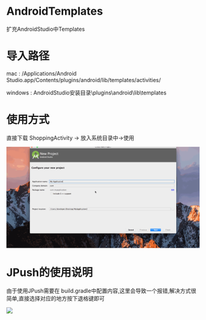 # AndroidTemplates
扩充AndroidStudio中Templates



# 导入路径
mac : /Applications/Android Studio.app/Contents/plugins/android/lib/templates/activities/

windows : AndroidStudio安装目录\plugins\android\lib\templates

# 使用方式

直接下载 ShoppingActivity -> 放入系统目录中->使用

![](images/1.gif)

# JPush的使用说明

由于使用JPush需要在 build.gradle中配置内容,这里会导致一个报错,解决方式很简单,直接选择对应的地方按下退格键即可

![](images/2.gif)
